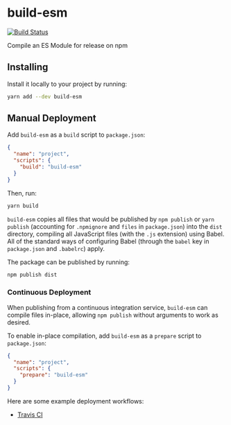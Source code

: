 # build-esm
[![Build Status](https://travis-ci.org/vinsonchuong/build-esm.svg?branch=master)](https://travis-ci.org/vinsonchuong/build-esm)

Compile an ES Module for release on npm

## Installing
Install it locally to your project by running:

```bash
yarn add --dev build-esm
```

## Manual Deployment
Add `build-esm` as a `build` script to `package.json`:

```json
{
  "name": "project",
  "scripts": {
    "build": "build-esm"
  }
}
```

Then, run:

```bash
yarn build
```

`build-esm` copies all files that would be published by `npm publish` or
`yarn publish` (accounting for `.npmignore` and `files` in `package.json`) into
the `dist` directory, compiling all JavaScript files (with the `.js` extension)
using Babel. All of the standard ways of configuring Babel (through the `babel`
key in `package.json` and `.babelrc`) apply.

The package can be published by running:

```bash
npm publish dist
```

### Continuous Deployment
When publishing from a continuous integration service, `build-esm` can compile
files in-place, allowing `npm publish` without arguments to work as desired.

To enable in-place compilation, add `build-esm` as a `prepare` script to
`package.json`:

```json
{
  "name": "project",
  "scripts": {
    "prepare": "build-esm"
  }
}
```

Here are some example deployment workflows:
* [Travis CI](https://docs.travis-ci.com/user/deployment/npm/)
